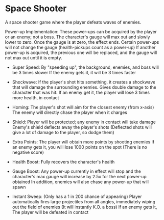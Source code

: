# Space Shooter
A space shooter game where the player defeats waves of enemies.

Power-up Implementation:
These power-ups can be acquired by the player or an enemy; not a boss. The character's gauge will max out and slowly lower to zero.
Once the gauge is at zero, the effect ends. Certain power-ups will not change the gauge (health-pickups count as a power-up)
If another power-up is acquired, the previous one will be replaced, and the gauge will not max out until it is empty.

- Super Speed:
By "speeding up", the background, enemies, and boss will be 3 times slower
If the enemy gets it, it will be 3 times faster

- Shockwave:
If the player's shot hits something, it creates a shockwave that will damage the surrounding enemies. Gives double damage to the character that was hit.
If an enemy get it, the player will lose 3 times more health, in contact

- Homing:
The player's shot will aim for the closest enemy (from x-axis)
The enemy will directly chase the player when it charges

- Shield:
Player will be protected; any enemy in contact will take damage
Enemy's shield deflects away the player's shots (Deflected shots will give a lot of damage to the player, so dodge them)

- Extra Points:
The player will obtain more points by shooting enemies
If an enemy gets it, you will lose 1000 points on the spot (There is no negative score)

- Health Boost:
Fully recovers the character's health

- Gauge Boost:
Any power-up currently in effect will stop and the character's max gauge will increase by 2.5x for the next power-up obtained
In addition, enemies will also chase any power-up that will spawn

- Instant Sweep: (Only has a 1 in 200 chance of appearing)
Player automatically fires large projectiles from all angles, immediately wiping out the field of enemies (It will instantly K.O. a boss)
If an enemy gets it, The player will be defeated in contact
